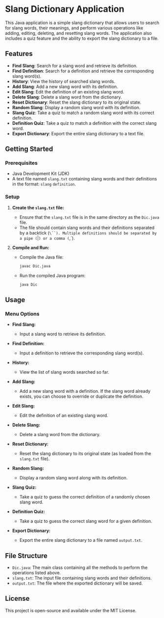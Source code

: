 # Slang Dictionary Application

This Java application is a simple slang dictionary that allows users to search for slang words, their meanings, and perform various operations like adding, editing, deleting, and resetting slang words. The application also includes a quiz feature and the ability to export the slang dictionary to a file.

## Features

- **Find Slang**: Search for a slang word and retrieve its definition.
- **Find Definition**: Search for a definition and retrieve the corresponding slang word(s).
- **History**: View the history of searched slang words.
- **Add Slang**: Add a new slang word with its definition.
- **Edit Slang**: Edit the definition of an existing slang word.
- **Delete Slang**: Delete a slang word from the dictionary.
- **Reset Dictionary**: Reset the slang dictionary to its original state.
- **Random Slang**: Display a random slang word with its definition.
- **Slang Quiz**: Take a quiz to match a random slang word with its correct definition.
- **Definition Quiz**: Take a quiz to match a definition with the correct slang word.
- **Export Dictionary**: Export the entire slang dictionary to a text file.

## Getting Started

### Prerequisites

- Java Development Kit (JDK)
- A text file named `slang.txt` containing slang words and their definitions in the format: `slang` `definition`.

### Setup

1. **Create the `slang.txt` file:**
   - Ensure that the `slang.txt` file is in the same directory as the `Dic.java` file.
   - The file should contain slang words and their definitions separated by a backtick (`\``). Multiple definitions should be separated by a pipe (`|`) or a comma (`,`).

2. **Compile and Run:**
   - Compile the Java file:
     ```bash
     javac Dic.java
     ```
   - Run the compiled Java program:
     ```bash
     java Dic
     ```

## Usage

### Menu Options

- **Find Slang:**
  - Input a slang word to retrieve its definition.
  
- **Find Definition:**
  - Input a definition to retrieve the corresponding slang word(s).

- **History:**
  - View the list of slang words searched so far.

- **Add Slang:**
  - Add a new slang word with a definition. If the slang word already exists, you can choose to override or duplicate the definition.

- **Edit Slang:**
  - Edit the definition of an existing slang word.

- **Delete Slang:**
  - Delete a slang word from the dictionary.

- **Reset Dictionary:**
  - Reset the slang dictionary to its original state (as loaded from the `slang.txt` file).

- **Random Slang:**
  - Display a random slang word along with its definition.

- **Slang Quiz:**
  - Take a quiz to guess the correct definition of a randomly chosen slang word.

- **Definition Quiz:**
  - Take a quiz to guess the correct slang word for a given definition.

- **Export Dictionary:**
  - Export the entire slang dictionary to a file named `output.txt`.

## File Structure

- `Dic.java`: The main class containing all the methods to perform the operations listed above.
- `slang.txt`: The input file containing slang words and their definitions.
- `output.txt`: The file where the exported dictionary will be saved.


## License

This project is open-source and available under the MIT License.
